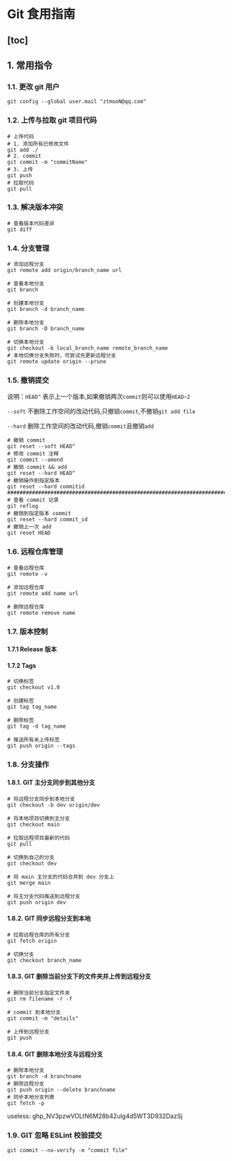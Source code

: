 # Git 食用指南

## [toc]

## 1. 常用指令

### 1.1. 更改 git 用户

```shell
git config --global user.mail "ztmooN@qq.com"
```

### 1.2. 上传与拉取 git 项目代码

```shell
# 上传代码
# 1. 添加所有已修改文件
git add ./
# 2. commit 
git commit -m "commitName"
# 3. 上传
git push
# 拉取代码
git pull
```

### 1.3. 解决版本冲突

```shell
# 查看版本代码差异
git diff 
```

### 1.4. 分支管理

```shell
# 添加远程分支
git remote add origin/branch_name url

# 查看本地分支
git branch

# 创建本地分支
git branch -d branch_name

# 删除本地分支
git branch -D branch_name

# 切换本地分支
git checkout -b local_branch_name remote_branch_name
# 本地切换分支失败时，可尝试先更新远程分支
git remote update origin --prune
```

### 1.5. 撤销提交

说明：`HEAD^` 表示上一个版本,如果撤销两次`commit`则可以使用`HEAD~2`

`--soft` 不删除工作空间的改动代码,只撤销`commit`,不撤销`git add file`

`--hard` 删除工作空间的改动代码,撤销`commit`且撤销`add`

```shell
# 撤销 commit 
git reset --soft HEAD^
# 修改 commit 注释
git commit --amend
# 撤销 commit && add
git reset --hard HEAD^
# 撤销操作到指定版本
git reset --hard commitid
##########################################################################
# 查看 commit 记录
git reflog
# 撤销到指定版本 commit 
git reset --hard commit_id
# 撤销上一次 add
git reset HEAD
```

### 1.6. 远程仓库管理

```shell
# 查看远程仓库
git remote -v

# 添加远程仓库
git remote add name url

# 删除远程仓库
git remote remove name
```

### 1.7. 版本控制

#### 1.7.1 Release 版本

#### 1.7.2 Tags

```shell
# 切换标签
git checkout v1.0

# 创建标签
git tag tag_name

# 删除标签
git tag -d tag_name

# 推送所有未上传标签
git push origin --tags 
```

### 1.8. 分支操作

#### 1.8.1. GIT 主分支同步到其他分支

```shell
# 将远程分支同步到本地分支
git checkout -b dev origin/dev

# 将本地项目切换到主分支
git checkout main 

# 拉取远程项目最新的代码
git pull

# 切换到自己的分支
git checkout dev

# 将 main 主分支的代码合并到 dev 分支上
git merge main

# 将主分支代码推送到远程分支
git push origin dev
```

#### 1.8.2. GIT 同步远程分支到本地

```shell
# 拉取远程仓库的所有分支
git fetch origin

# 切换分支
git checkout branch_name
```

#### 1.8.3. GIT 删除当前分支下的文件夹并上传到远程分支

```shell
# 删除当前分支指定文件夹
git rm filename -r -f

# commit 到本地分支
git commit -m "details"

# 上传到远程分支
git push
```

#### 1.8.4. GIT 删除本地分支与远程分支

```shell
# 删除本地分支
git branch -d branchname 
# 删除远程分支
git push origin --delete branchname 
# 同步本地分支列表
git fetch -p
```

useless: 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

### 1.9. GIT 忽略 ESLint 校验提交

```shell
git commit --no-verify -m "commit file"
```
